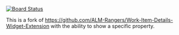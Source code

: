 [![Board Status](https://dev.azure.com/blockworkscom/86cde197-4084-4716-9cd6-fbab1f65081b/edd61b56-c9cd-4871-9dee-4dbab3f9db65/_apis/work/boardbadge/6b1b4f8e-c8ed-46a7-a285-0e39e55b9f98)](https://dev.azure.com/blockworkscom/86cde197-4084-4716-9cd6-fbab1f65081b/_boards/board/t/edd61b56-c9cd-4871-9dee-4dbab3f9db65/Microsoft.RequirementCategory)

This is a fork of https://github.com/ALM-Rangers/Work-Item-Details-Widget-Extension with the ability to show a specific property.

